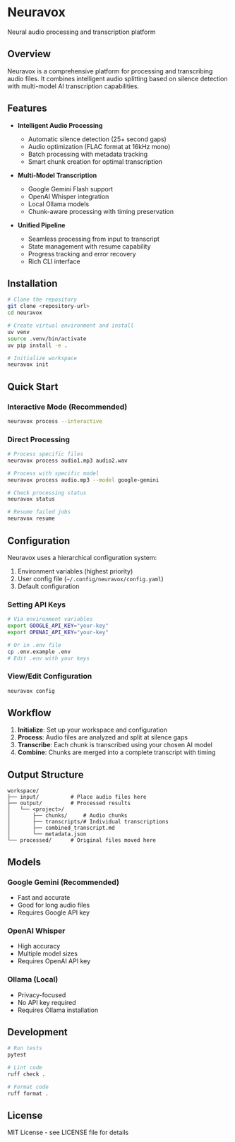 # Neuravox

Neural audio processing and transcription platform

## Overview

Neuravox is a comprehensive platform for processing and transcribing audio files. It combines intelligent audio splitting based on silence detection with multi-model AI transcription capabilities.

## Features

- **Intelligent Audio Processing**
  - Automatic silence detection (25+ second gaps)
  - Audio optimization (FLAC format at 16kHz mono)
  - Batch processing with metadata tracking
  - Smart chunk creation for optimal transcription

- **Multi-Model Transcription**
  - Google Gemini Flash support
  - OpenAI Whisper integration
  - Local Ollama models
  - Chunk-aware processing with timing preservation

- **Unified Pipeline**
  - Seamless processing from input to transcript
  - State management with resume capability
  - Progress tracking and error recovery
  - Rich CLI interface

## Installation

```bash
# Clone the repository
git clone <repository-url>
cd neuravox

# Create virtual environment and install
uv venv
source .venv/bin/activate
uv pip install -e .

# Initialize workspace
neuravox init
```

## Quick Start

### Interactive Mode (Recommended)
```bash
neuravox process --interactive
```

### Direct Processing
```bash
# Process specific files
neuravox process audio1.mp3 audio2.wav

# Process with specific model
neuravox process audio.mp3 --model google-gemini

# Check processing status
neuravox status

# Resume failed jobs
neuravox resume
```

## Configuration

Neuravox uses a hierarchical configuration system:
1. Environment variables (highest priority)
2. User config file (`~/.config/neuravox/config.yaml`)
3. Default configuration

### Setting API Keys

```bash
# Via environment variables
export GOOGLE_API_KEY="your-key"
export OPENAI_API_KEY="your-key"

# Or in .env file
cp .env.example .env
# Edit .env with your keys
```

### View/Edit Configuration

```bash
neuravox config
```

## Workflow

1. **Initialize**: Set up your workspace and configuration
2. **Process**: Audio files are analyzed and split at silence gaps
3. **Transcribe**: Each chunk is transcribed using your chosen AI model
4. **Combine**: Chunks are merged into a complete transcript with timing

## Output Structure

```
workspace/
├── input/          # Place audio files here
├── output/         # Processed results
│   └── <project>/
│       ├── chunks/     # Audio chunks
│       ├── transcripts/# Individual transcriptions
│       ├── combined_transcript.md
│       └── metadata.json
└── processed/      # Original files moved here
```

## Models

### Google Gemini (Recommended)
- Fast and accurate
- Good for long audio files
- Requires Google API key

### OpenAI Whisper
- High accuracy
- Multiple model sizes
- Requires OpenAI API key

### Ollama (Local)
- Privacy-focused
- No API key required
- Requires Ollama installation

## Development

```bash
# Run tests
pytest

# Lint code
ruff check .

# Format code
ruff format .
```

## License

MIT License - see LICENSE file for details